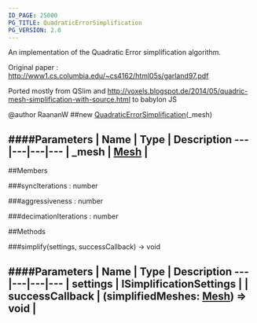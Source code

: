 ```yaml
---
ID_PAGE: 25000
PG_TITLE: QuadraticErrorSimplification
PG_VERSION: 2.0
---
```


An implementation of the Quadratic Error simplification algorithm.

Original paper : http://www1.cs.columbia.edu/~cs4162/html05s/garland97.pdf

Ported mostly from QSlim and http://voxels.blogspot.de/2014/05/quadric-mesh-simplification-with-source.html to babylon JS

@author RaananW
##new [QuadraticErrorSimplification](/classes/QuadraticErrorSimplification)(_mesh)

####Parameters
 | Name | Type | Description
---|---|---|---
 | _mesh | [Mesh](/classes/Mesh) | 
---

##Members

###syncIterations : number


###aggressiveness : number


###decimationIterations : number




##Methods

###simplify(settings, successCallback) &rarr; void

####Parameters
 | Name | Type | Description
---|---|---|---
 | settings | ISimplificationSettings | 
 | successCallback | (simplifiedMeshes: [Mesh](/classes/Mesh)) =&gt; void | 
---

